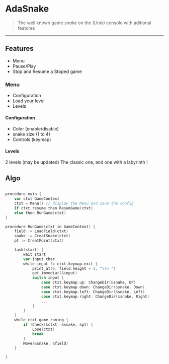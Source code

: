 # AdaSnake
> The well known game *snake* on the (Unix) console with aditional features
---

## Features

- Menu
- Pause/Play
- Stop and Resume a Stoped game

### Menu
- Configuration
- Load your level
- Levels

#### Configuration
- Color (enable/disable)
- snake size (1 to 4)
- Controls (keymap)

#### Levels
2 levels (may be updated)
The classic one, and one with a labyrinth !

## Algo

```go

procedure main {
    var ctxt GameContext
    ctxt = Menu() // display the Menu and save the config
    if ctxt.resume then ResumGame(ctxt)
    else then RunGame(ctxt) 
}

procedure RunGame(ctxt in GameContext) {
    field := LoadField(ctxt)
    snake := CreatSnake(ctxt)
    pt := CreatPoint(ctxt)

    task(start) {
        wait start
        var input char
        while input != ctxt.keymap.exit {
            print_at(0, field.height + 1, "\r> ")
            get_immediat(&input)
            switch input {
                case ctxt.keymap.up: ChangeDir(&snake, UP)
                case ctxt.keymap.down: ChangeDir(&snake, Down)
                case ctxt.keymap.left: ChangeDir(&snake, Left)
                case ctxt.keymap.right: ChangeDir(&snake, Right)
                ...
            }
        }
    }
    while ctxt.game.runing {
        if !Check(&ctxt, &snake, &pt) {
            Lose(ctxt)
            break
        }
        Move(&snake, &field)
    }

}
```